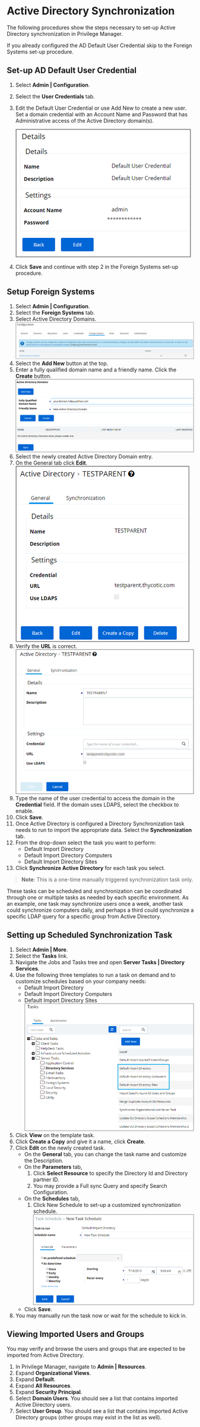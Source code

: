 [title]: # (Active Directory Synchronization)
[tags]: # (setup)
[priority]: # (9501)
# Active Directory Synchronization

The following procedures show the steps necessary to set-up Active Directory synchronization in Privilege Manager.

If you already configured the AD Default User Credential skip to the Foreign Systems set-up procedure.

## Set-up AD Default User Credential

1. Select **Admin | Configuration**.
1. Select the **User Credentials** tab.
1. Edit the Default User Credential or use Add New to create a new user. Set a domain credential with an Account Name and Password that has Administrative access of the Active Directory domain(s).

   ![Default User Credential](images/ad_sync/default-user.png)
1. Click **Save** and continue with step 2 in the Foreign Systems set-up procedure.

## Setup Foreign Systems

1. Select **Admin | Configuration**.
2. Select the **Foreign Systems** tab.
3. Select Active Directory Domains.
   ![Select AD Domains](images/ad_sync/fs-ad-domain.png)
4. Select the **Add New** button at the top.
5. Enter a fully qualified domain name and a friendly name. Click the **Create** button.
   ![Add a new AD domain](images/ad_sync/fs-ad-domain-add.png)
6. Select the newly created Active Directory Domain entry.
7. On the General tab click **Edit**.
   ![Edit the AD domain entry](images/ad_sync/fs-ad-domain-edit.png)
8. Verify the **URL** is correct. 
   ![Edit the AD domain entry](images/ad_sync/fs-ad-domain-editing.png)
9. Type the name of the user credential to access the domain in the **Credential** field. If the domain uses LDAPS, select the checkbox to enable.
10. Click **Save**.
11. Once Active Directory is configured a Directory Synchronization task needs to run to import the appropriate data. Select the **Synchronization** tab.
12. From the drop-down select the task you want to perform:
    * Default Import Directory
    * Default Import Directory Computers
    * Default Import Directory Sites
13. Click **Synchronize Active Directory** for each task you select.

>**Note**: 
>This is a one-time manually triggered synchronization task only.

These tasks can be scheduled and synchronization can be coordinated through one or multiple tasks as needed by each specific environment. As an example, one task may synchronize users once a week, another task could synchronize computers daily, and perhaps a third could synchronize a specific LDAP query for a specific group from Active Directory.

## Setting up Scheduled Synchronization Task

1. Select **Admin | More**.
1. Select the **Tasks** link.
1. Navigate the Jobs and Tasks tree and open **Server Tasks | Directory Services**.
1. Use the following three templates to run a task on demand and to customize schedules based on your company needs:
   * Default Import Directory
   * Default Import Directory Computers
   * Default Import Directory Sites
     ![Tasks](images/ad_sync/server-ds.png)
1. Click **View** on the template task.
1. Click **Create a Copy** and give it a name, click **Create**.
1. Click **Edit** on the newly created task.
   * On the **General** tab, you can change the task name and customize the Description. 
   * On the **Parameters** tab,
     1. Click **Select Resource** to specify the Directory Id and Directory partner ID.
     1. You may provide a Full sync Query and specify Search Configuration.
   * On the **Schedules** tab,
     1. Click New Schedule to set-up a customized synchronization schedule.
        ![Schedule](images/ad_sync/def-imp-directory-schedules-new.png)
   * Click **Save**.
1. You may manually run the task now or wait for the schedule to kick in. 

## Viewing Imported Users and Groups

You may verify and browse the users and groups that are expected to be imported from Active Directory.

1. In Privilege Manager, navigate to **Admin | Resources**.
2. Expand **Organizational Views**.
3. Expand **Default**.
4. Expand **All Resources**.
5. Expand **Security Principal**.
6. Select **Domain Users**. You should see a list that contains imported Active Directory users.
7. Select **User Group**. You should see a list that contains imported Active Directory groups (other groups may exist in the list as well).
